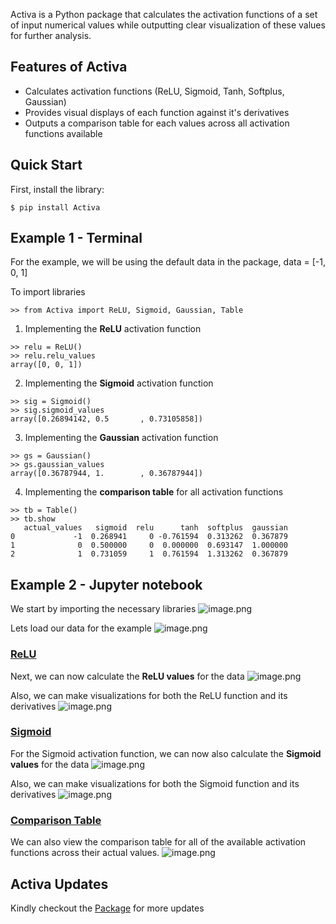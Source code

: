 Activa is a Python package that calculates the activation functions of a set of input 
numerical values while outputting clear visualization of these values for further analysis.

## Features of Activa
- Calculates activation functions (ReLU, Sigmoid, Tanh, Softplus, Gaussian)
- Provides visual displays of each function against it's derivatives
- Outputs a comparison table for each values across all activation functions available

## Quick Start
First, install the library:

```
$ pip install Activa
```

## Example 1 - Terminal
For the example, we will be using the default data in the package, data = [-1, 0, 1]

To import libraries
```
>> from Activa import ReLU, Sigmoid, Gaussian, Table
```

1. Implementing the **ReLU** activation function
```
>> relu = ReLU()
>> relu.relu_values
array([0, 0, 1])
```

2. Implementing the **Sigmoid** activation function

```
>> sig = Sigmoid()
>> sig.sigmoid_values
array([0.26894142, 0.5       , 0.73105858])
```
3. Implementing the **Gaussian** activation function
```
>> gs = Gaussian()
>> gs.gaussian_values
array([0.36787944, 1.        , 0.36787944])
```

4. Implementing the **comparison table** for all activation functions
```
>> tb = Table()
>> tb.show
   actual_values   sigmoid  relu      tanh  softplus  gaussian
0             -1  0.268941     0 -0.761594  0.313262  0.367879
1              0  0.500000     0  0.000000  0.693147  1.000000
2              1  0.731059     1  0.761594  1.313262  0.367879

```
## Example 2 - Jupyter notebook
We start by importing the necessary libraries
![image.png](https://github.com/Ekeopara-Praise/Personal_Lessons/blob/master/Object%20Oriented%20Programming%20in%20Python/Unit_Testing/Activa%20-%20Pictures/imports.PNG)

Lets load our data for the example
![image.png](https://github.com/Ekeopara-Praise/Personal_Lessons/blob/master/Object%20Oriented%20Programming%20in%20Python/Unit_Testing/Activa%20-%20Pictures/data.PNG)

### [ReLU](https://github.com/Ekeopara-Praise/Activa/blob/master/Activa/ReLUFunction.py)
Next, we can now calculate the **ReLU values** for the data
![image.png](https://github.com/Ekeopara-Praise/Personal_Lessons/blob/master/Object%20Oriented%20Programming%20in%20Python/Unit_Testing/Activa%20-%20Pictures/ReLU%20values.PNG)

Also, we can make visualizations for both the ReLU function and its derivatives
![image.png](https://github.com/Ekeopara-Praise/Personal_Lessons/blob/master/Object%20Oriented%20Programming%20in%20Python/Unit_Testing/Activa%20-%20Pictures/RELUplots.PNG)

### [Sigmoid](https://github.com/Ekeopara-Praise/Activa/blob/master/Activa/SigmoidFunction.py)
For the Sigmoid activation function, we can now also calculate the **Sigmoid values** for the data
![image.png](https://github.com/Ekeopara-Praise/Personal_Lessons/blob/master/Object%20Oriented%20Programming%20in%20Python/Unit_Testing/Activa%20-%20Pictures/SIgmoid.PNG)

Also, we can make visualizations for both the Sigmoid function and its derivatives
![image.png](https://github.com/Ekeopara-Praise/Personal_Lessons/blob/master/Object%20Oriented%20Programming%20in%20Python/Unit_Testing/Activa%20-%20Pictures/Sigmoidplots.PNG)

### [Comparison Table](https://github.com/Ekeopara-Praise/Activa/blob/master/Activa/ComboTable.py)
We can also view the comparison table for all of the available activation functions across their actual values.
![image.png](https://github.com/Ekeopara-Praise/Personal_Lessons/blob/master/Object%20Oriented%20Programming%20in%20Python/Unit_Testing/Activa%20-%20Pictures/table.PNG)

## Activa Updates
Kindly checkout the [Package](https://pypi.org/project/Activa/) for more updates
